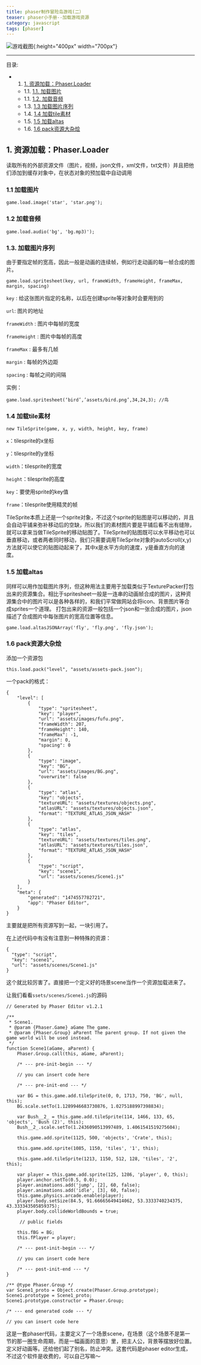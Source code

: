 ```yaml
---
title: phaser制作冒险岛游戏(二）
teaser: phaser小手册--加载游戏资源
category: javascript
tags: [phaser]
---
```


![游戏截图](http://img.blog.csdn.net/20171229142843945?watermark/2/text/aHR0cDovL2Jsb2cuY3Nkbi5uZXQvdTAxNDc4NzMwMQ==/font/5a6L5L2T/fontsize/400/fill/I0JBQkFCMA==/dissolve/70/gravity/SouthEast){:height="400px" width="700px"} 


-----


 目录:

<!-- vscode-markdown-toc -->
* 1. [1. 资源加载：Phaser.Loader](#1-资源加载：Phaser.Loader)
	* 1.1. [1.1. 加载图片](#11-加载图片)
	* 1.1. [1.2. 加载音频](#12-加载音频)
	* 1.3. [1.3 加载图片序列](#13-加载图片序列)
	* 1.4. [1.4 加载tile素材](#14-加载tile素材)
	* 1.5. [1.5 加载altas](#15-加载altas)
	* 1.6. [1.6 pack资源大杂烩](#16-pack资源大杂烩)
<!-- vscode-markdown-toc-config
	numbering=true
	autoSave=true
	/vscode-markdown-toc-config -->
<!-- /vscode-markdown-toc -->




## 1. 资源加载：Phaser.Loader

读取所有的外部资源文件（图片，视频，json文件，xml文件，txt文件）并且把他们添加到缓存对象中，在状态对象的预加载中自动调用

### 1.1 加载图片

```game.load.image('star', 'star.png');```

### 1.2 加载音频

```game.load.audio('bg', 'bg.mp3)');```

### 1.3. 加载图片序列

由于要指定帧的宽高，因此一般是动画的连续帧，例如行走动画的每一帧合成的图片。

```game.load.spritesheet(key, url, frameWidth, frameHeight, frameMax, margin, spacing)```

`key` : 给这张图片指定的名称，以后在创建sprite等对象时会要用到的

`url`: 图片的地址

`frameWidth` : 图片中每帧的宽度

`frameHeight` : 图片中每帧的高度

`frameMax` : 最多有几帧

`margin` : 每帧的外边距

`spacing` : 每帧之间的间隔

实例：

```
game.load.spritesheet(‘bird’,’assets/bird.png’,34,24,3); //鸟
```
### 1.4 加载tile素材

```new TileSprite(game, x, y, width, height, key, frame)```

`x`：tilesprite的x坐标

`y`：tilesprite的y坐标

`width`：tilesprite的宽度

`height`：tilesprite的高度

`key`：要使用sprite的key值

`frame`：tilesprite使用精灵的帧

TileSprite本质上还是一个sprite对象，不过这个sprite的贴图是可以移动的，并且会自动平铺来弥补移动后的空缺，所以我们的素材图片要是平铺后看不出有缝隙，就可以拿来当做TileSprite的移动贴图了。TileSprite的贴图既可以水平移动也可以垂直移动，或者两者同时移动，我们只需要调用TileSprite对象的autoScroll(x,y)方法就可以使它的贴图动起来了，其中x是水平方向的速度，y是垂直方向的速度。

### 1.5 加载altas

同样可以用作加载图片序列，但这种用法主要用于加载类似于TexturePacker打包出来的资源集合。相比于spritesheet一般是一连串的动画帧合成的图片，这种资源集合中的图片可以是各种各样的，和我们平常做网站会将icon、背景图片等合成sprites一个道理。
打包出来的资源一般包括一个json和一张合成的图片，json描述了合成图片中每张图片的宽高位置等信息。

```game.load.altasJSONArray('fly', 'fly.png', 'fly.json');```

### 1.6 pack资源大杂烩

添加一个资源包

```this.load.pack("level", "assets/assets-pack.json");```

一个pack的格式：
```
{
    "level": [
        {
            "type": "spritesheet",
            "key": "player",
            "url": "assets/images/fufu.png",
            "frameWidth": 207,
            "frameHeight": 140,
            "frameMax": -1,
            "margin": 0,
            "spacing": 0
        },
        {
            "type": "image",
            "key": "BG",
            "url": "assets/images/BG.png",
            "overwrite": false
        },
        {
            "type": "atlas",
            "key": "objects",
            "textureURL": "assets/textures/objects.png",
            "atlasURL": "assets/textures/objects.json",
            "format": "TEXTURE_ATLAS_JSON_HASH"
        },
        {
            "type": "atlas",
            "key": "tiles",
            "textureURL": "assets/textures/tiles.png",
            "atlasURL": "assets/textures/tiles.json",
            "format": "TEXTURE_ATLAS_JSON_HASH"
        },
        {
            "type": "script",
            "key": "scene1",
            "url": "assets/scenes/Scene1.js"
        }
    ],
    "meta": {
        "generated": "1474557782721",
        "app": "Phaser Editor",
    }
}
```
主要就是把所有资源写到一起，一块引用了。

在上述代码中有没有注意到一种特殊的资源：
```
{
  "type": "script",
  "key": "scene1",
  "url": "assets/scenes/Scene1.js"
}
```
这个就比较厉害了。直接把一个定义好的场景scene当作一个资源加载进来了。

让我们看看`ssets/scenes/Scene1.js`的源码

```
// Generated by Phaser Editor v1.2.1

/**
 * Scene1.
 * @param {Phaser.Game} aGame The game.
 * @param {Phaser.Group} aParent The parent group. If not given the game world will be used instead.
 */
function Scene1(aGame, aParent) {
	Phaser.Group.call(this, aGame, aParent);

	/* --- pre-init-begin --- */

	// you can insert code here

	/* --- pre-init-end --- */

	var BG = this.game.add.tileSprite(0, 0, 1713, 750, 'BG', null, this);
	BG.scale.setTo(1.1289946683730876, 1.0275188997398834);

	var Bush__2_ = this.game.add.tileSprite(114, 1466, 133, 65, 'objects', 'Bush (2)', this);
	Bush__2_.scale.setTo(1.2436090513997489, 1.4061541519275604);

	this.game.add.sprite(1125, 500, 'objects', 'Crate', this);

	this.game.add.sprite(1085, 1150, 'tiles', '1', this);

	this.game.add.tileSprite(1213, 1150, 512, 128, 'tiles', '2', this);

	var player = this.game.add.sprite(125, 1286, 'player', 0, this);
	player.anchor.setTo(0.5, 0.0);
	player.animations.add('jump', [2], 60, false);
	player.animations.add('idle', [3], 60, false);
	this.game.physics.arcade.enable(player);
	player.body.setSize(84.5, 91.66665649414062, 53.3333740234375, 43.333343505859375);
	player.body.collideWorldBounds = true;

	 // public fields

	this.fBG = BG;
	this.fPlayer = player;

	/* --- post-init-begin --- */

	// you can insert code here

	/* --- post-init-end --- */
}

/** @type Phaser.Group */
var Scene1_proto = Object.create(Phaser.Group.prototype);
Scene1.prototype = Scene1_proto;
Scene1.prototype.constructor = Phaser.Group;

/* --- end generated code --- */

// you can insert code here

```

这是一套phaser代码，主要定义了一个场景scene，在场景（这个场景不是第一节的那一圈生命周期，而是一幅画面的意思）里，把主人公，背景等摆放好位置。定义好动画等。还给他们起了别名，防止冲突。这套代码是phaser editor生成，不过这个软件是收费的，可以自己写嘛～



